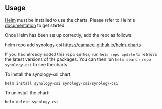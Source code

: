 ## Usage

[Helm](https://helm.sh) must be installed to use the charts.  Please refer to
Helm's [documentation](https://helm.sh/docs) to get started.

Once Helm has been set up correctly, add the repo as follows:

  helm repo add synology-csi https://camaeel.github.io/helm-charts

If you had already added this repo earlier, run `helm repo update` to retrieve
the latest versions of the packages.  You can then run `helm search repo
synology-csi` to see the charts.

To install the synology-csi chart:

    helm install synology-csi synology-csi/synology-csi

To uninstall the chart:

    helm delete synology-csi
